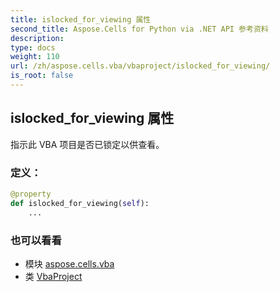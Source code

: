 ```yaml
---
title: islocked_for_viewing 属性
second_title: Aspose.Cells for Python via .NET API 参考资料
description:
type: docs
weight: 110
url: /zh/aspose.cells.vba/vbaproject/islocked_for_viewing/
is_root: false
---
```

## islocked_for_viewing 属性

指示此 VBA 项目是否已锁定以供查看。
### 定义：
```python
@property
def islocked_for_viewing(self):
    ...
```

### 也可以看看
* 模块 [aspose.cells.vba](../../)
* 类 [VbaProject](/cells/python-net/zh/aspose.cells.vba/vbaproject)
